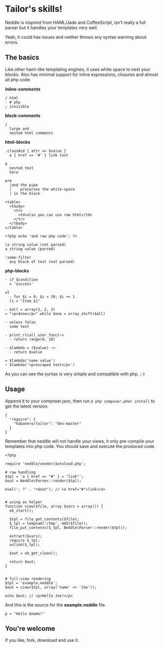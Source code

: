 Tailor's skills!
================

Neddle is inspired from HAML/Jade and CoffeeScript, isn’t really a full
parser but it handles your templates very well.

Yeah, it could has issues and neither throws any syntax warning about errors.


## The basics

Like other haml-like templating engines, it uses white space to nest
your blocks. Also has minimal support for inline expressions,
closures and almost all php code.

**inline-comments**

    / html
    - # php
    ; invisible

**block-comments**

    /
      large and
      nested html comments

**html-blocks**

    .class#id { attr => $value }
      a { href => '#' } link text

    p
      nested text
      here

    pre
      |and the pipe
      |    preserves the white-space
      | in the block

    <table>
      <tbody>
        <tr>
          <td>also you can use raw html</td>
        </tr>
      </tbody>
    </table>

    <?php echo 'and raw php code'; ?>

    \a string value (not parsed)
    a string value (parsed)

    :some-filter
      any block of text (not parsed)

**php-blocks**

    - if $condition
      = 'success'

    ul
      - for $i = 0; $i < 10; $i += 1
      li = "Item $i"

    - $all = array(1, 2, 3)
    = "<p>$one</p>" while $one = array_shift($all)

    - unless false
      some text

    - print_r(call_user_func(~>
      - return range(0, 10)

    - $lambda = ($value) ~>
      - return $value

    = $lambda('some value')
    ~ $lambda('<p>escaped text</p>')

As you can see the syntax is very simple and compatible with php. ;-)


## Usage

Append it to your composer.json, then run `$ php composer.phar install`
to get the latest version.

    {
      "require": {
        "habanero/tailor": "dev-master"
      }
    }

Remember that neddle will not handle your views, it only pre-compile your
templates into php code. You should save and execute the produced code.

    <?php

    require 'neddle/vendor/autoload.php';

    # raw handling
    $tpl = 'a { href => "#" } = "link"';
    $out = Neddle\Parser::render($tpl);

    eval('; ?' . ">$out"); // <a href="#">link</a>


    # using as helper
    function view($file, array $vars = array()) {
      ob_start();

      $tpl = file_get_contents($file);
      $_tpl = tempnam('/tmp', md5($file));
      file_put_contents($_tpl, Neddle\Parser::render($tpl));

      extract($vars);
      require $_tpl;
      unlink($_tpl);

      $out = ob_get_clean();

      return $out;
    }


    # full-view rendering
    $tpl = 'example.neddle';
    $out = view($tpl, array('name' => 'Joe'));

    echo $out; // <p>Hello Joe!</p>

And this is the source for the **example.neddle** file.

    p = "Hello $name!"


## You're welcome

If you like, fork, download and use it.
